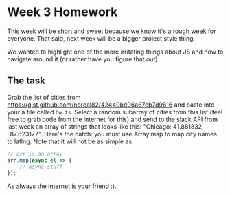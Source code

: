 # Week 3 Homework

This week will be short and sweet because we know it's a rough week for everyone. That said, next week will be a bigger project style thing.

We wanted to highlight one of the more irritating things about JS and how to navigate around it (or rather have you figure that out).

## The task

Grab the list of cities from https://gist.github.com/norcal82/42440bd06a67eb7d9616 and paste into your a file called `hw.ts`. Select a random subarray of cities from this list (feel free to grab code from the internet for this) and send to the slack API from last week an array of strings that looks like this: "Chicago: 41.881832, -87.623177". Here's the catch: you must use Array.map to map city names to latlng. Note that it will not be as simple as:

```ts
// arr is an array
arr.map(async el => {
	// async stuff
});
```

As always the internet is your friend :).
